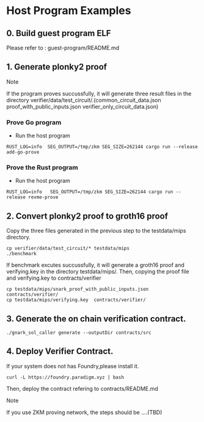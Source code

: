 # Host Program Examples

## 0. Build guest program ELF

Please refer to : guest-program/README.md

## 1. Generate plonky2 proof

> [!NOTE]
> If the program proves succussfully, it will generate three result files in the directory verifier/data/test_circuit/.(common_circuit_data.json  proof_with_public_inputs.json  verifier_only_circuit_data.json)  

### Prove Go  program

* Run the host program 

```
RUST_LOG=info  SEG_OUTPUT=/tmp/zkm SEG_SIZE=262144 cargo run --release add-go-prove 
```

### Prove the Rust program 

* Run the host program

```
RUST_LOG=info   SEG_OUTPUT=/tmp/zkm SEG_SIZE=262144 cargo run --release revme-prove
```

## 2. Convert plonky2 proof to groth16 proof

Copy the three files generated in the previous step to the testdata/mips directory. 

```
cp verifier/data/test_circuit/* testdata/mips
./benchmark
```

If benchmark excutes succussfully, it will generate a groth16 proof and  verifying.key in the directory testdata/mips/.
Then, copying the proof file and  verifying.key to contracts/verifier

```
cp testdata/mips/snark_proof_with_public_inputs.json    contracts/verifier/
cp testdata/mips/verifying.key  contracts/verifier/
```

## 3. Generate the on chain verification contract.

```
./gnark_sol_caller generate --outputDir contracts/src
```

## 4. Deploy Verifier Contract.

If your system does not has  Foundry,please install it.

```
curl -L https://foundry.paradigm.xyz | bash
```

Then, deploy the contract  refering to contracts/README.md


> [!NOTE]
> If you use ZKM proving network, the steps should be ....(TBD)

